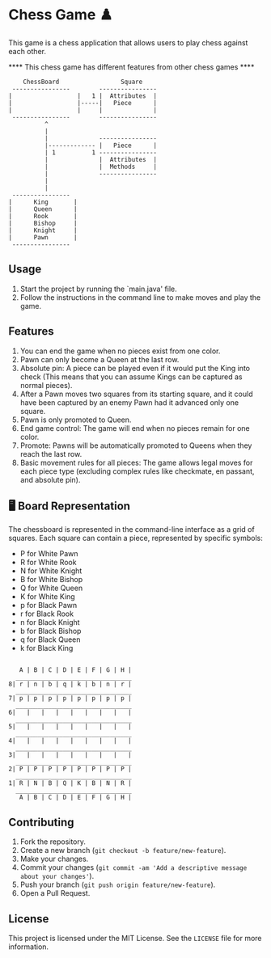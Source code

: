 # Chess Game ♟️

This game is a chess application that allows users to play chess against each other.

**** This chess game has different features from other chess games ****
```
    ChessBoard                 Square
 ----------------        ----------------
|                  |   1 |  Attributes  |
|                  |-----|   Piece      |
|                  |     |              |
 ----------------        ----------------
          ^
          |
          |              ----------------
          |------------- |   Piece      |
          | 1          1 ----------------
          |              |  Attributes  |
          |              |  Methods     |
          |              ----------------
          |
          |
 ----------------
|      King       |
|      Queen      |
|      Rook       |
|      Bishop     |
|      Knight     |
|      Pawn       |
 ----------------
```
## Usage

1. Start the project by running the `main.java' file.
2. Follow the instructions in the command line to make moves and play the game.

## Features
1. You can end the game when no pieces exist from one color.
2. Pawn can only become a Queen at the last row.
3. Absolute pin: A piece can be played even if it would put the King into check (This means that you can assume Kings can be captured as normal pieces).
4. After a Pawn moves two squares from its starting square, and it could have been captured by an enemy Pawn had it advanced only one square.
5. Pawn is only promoted to Queen.
6. End game control: The game will end when no pieces remain for one color.
7. Promote: Pawns will be automatically promoted to Queens when they reach the last row.
8. Basic movement rules for all pieces: The game allows legal moves for each piece type (excluding complex rules like checkmate, en passant, and absolute pin).

## 🖥️ Board Representation

The chessboard is represented in the command-line interface as a grid of squares. Each square can contain a piece, represented by specific symbols:

- P for White Pawn
- R for White Rook
- N for White Knight
- B for White Bishop
- Q for White Queen
- K for White King
- p for Black Pawn
- r for Black Rook
- n for Black Knight
- b for Black Bishop
- q for Black Queen
- k for Black King

```

   A | B | C | D | E | F | G | H |
  ________________________________
8| r | n | b | q | k | b | n | r |
  ________________________________
7| p | p | p | p | p | p | p | p |
  ________________________________
6|   |   |   |   |   |   |   |   |
  ________________________________
5|   |   |   |   |   |   |   |   |
  ________________________________
4|   |   |   |   |   |   |   |   |
  ________________________________
3|   |   |   |   |   |   |   |   |
  ________________________________
2| P | P | P | P | P | P | P | P |
  ________________________________
1| R | N | B | Q | K | B | N | R |
  ________________________________
   A | B | C | D | E | F | G | H |

```
## Contributing

1. Fork the repository.
2. Create a new branch (`git checkout -b feature/new-feature`).
3. Make your changes.
4. Commit your changes (`git commit -am 'Add a descriptive message about your changes'`).
5. Push your branch (`git push origin feature/new-feature`).
6. Open a Pull Request.

## License

This project is licensed under the MIT License. See the `LICENSE` file for more information.


